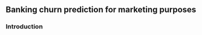 <!DOCTYPE html>
<html>
 <head> 
  <title>Banking-churn-prediction-for-marketing-purposes</title>
 </head>
<body>
 
  <h2>Banking churn prediction for marketing purposes</h2> <p>
  <h3>Introduction</h3> 
  
  
  
  

  
  
</body>
